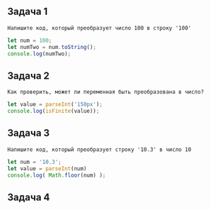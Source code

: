 ## Задача 1
```
Напишите код, который преобразует число 100 в строку '100'
```
```js
let num = 100;
let numTwo = num.toString();
console.log(numTwo);
```
## Задача 2
```
Как проверить, может ли переменная быть преобразована в число? 
```
```js
let value = parseInt('150px');
console.log(isFinite(value));
```
## Задача 3
```
Напишите код, который преобразует строку '10.3' в число 10
```
```js
let num = '10.3';
let value = parseInt(num)
console.log( Math.floor(num) );
```
## Задача 4
```js

```













